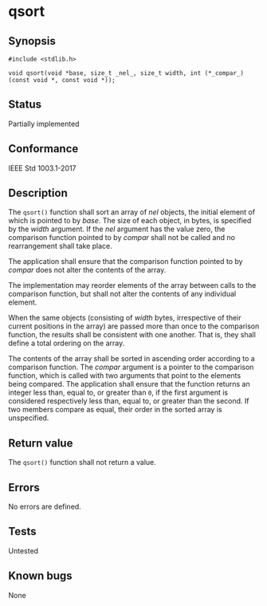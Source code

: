 # qsort

## Synopsis

`#include <stdlib.h>`

`void qsort(void *base, size_t _nel_, size_t width, int (*_compar_)(const void *, const void *));`

## Status

Partially implemented

## Conformance

IEEE Std 1003.1-2017

## Description

The `qsort()` function shall sort an array of _nel_ objects, the initial element of which is pointed to by _base_.
The size of each object, in bytes, is specified by the _width_ argument. If the _nel_ argument has the value zero,
the comparison function pointed to by _compar_ shall not be called and no rearrangement shall take place.

The application shall ensure that the comparison function pointed to by _compar_ does not alter
the contents of the array.

The implementation may reorder elements of the array between calls to the comparison function, but shall not alter the
contents of any individual element.

When the same objects (consisting of _width_ bytes, irrespective of their current positions in the array) are passed
more than once to the comparison function, the results shall be consistent with one another. That is, they shall
define a total ordering on the array.

The contents of the array shall be sorted in ascending order according to a comparison function. The _compar_
argument is a pointer to the comparison function, which is called with two arguments that point to the elements being
compared. The application shall ensure that the function returns an integer less than, equal to, or greater than
`0`, if the first argument is considered respectively less than, equal to, or greater than the second. If two members
compare as equal, their order in the sorted array is unspecified.

## Return value

The `qsort()` function shall not return a value.

## Errors

No errors are defined.

## Tests

Untested

## Known bugs

None
